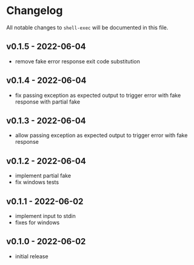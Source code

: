 # Changelog

All notable changes to `shell-exec` will be documented in this file.

## v0.1.5 - 2022-06-04

- remove fake error response exit code substitution

## v0.1.4 - 2022-06-04

- fix passing exception as expected output to trigger error with fake response with partial fake

## v0.1.3 - 2022-06-04

- allow passing exception as expected output to trigger error with fake response

## v0.1.2 - 2022-06-04

- implement partial fake
- fix windows tests

## v0.1.1 - 2022-06-02

- implement input to stdin
- fixes for windows

## v0.1.0 - 2022-06-02

- initial release
